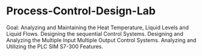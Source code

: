 # Process-Control-Design-Lab

Goal: Analyzing and Maintaining the Heat Temperature, Liquid Levels and Liquid Flows.
Designing the sequential Control Systems.
Designing and Analyzing the Multiple Input Multiple Output Control Systems.
Analyzing and Utilizing the PLC SIM S7-300 Features.
